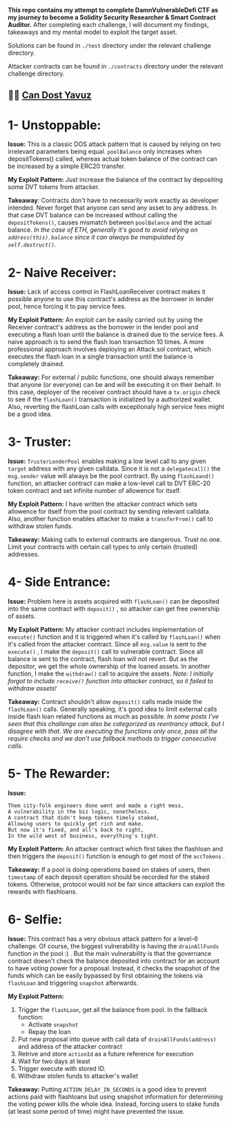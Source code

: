 **This repo contains my attempt to complete DamnVulnerableDefi CTF as my journey to become a Solidity Security Researcher & Smart Contract Auditor.**
After completing each challenge, I will document my findings, takeaways and my mental model to exploit the target asset.

Solutions can be found in `./test` directory under the relevant challenge directory.

Attacker contracts can be found in `./contracts` directory under the relevant challenge directory.

🥷🏻 [Can Dost Yavuz](https://twitter.com/0xDost)
---

# 1- Unstoppable:
**Issue:** This is a classic DOS attack pattern that is caused by relying on two irrelevant parameters being equal.
`poolBalance` only increases when depositTokens() called, whereas actual token balance of the contract can be increased by a simple ERC20 transfer.

**My Exploit Pattern:** Just increase the balance of the contract by depositing some DVT tokens from attacker.

**Takeaway**: Contracts don't have to necessarily work exactly as developer intended. Never forget that anyone can send any asset to any address.
In that case DVT balance can be increased without calling the `depositTokens()`, causes mismatch between `poolBalance` and the actual balance.
*In the case of ETH, generally it's good to avoid relying on `address(this).balance` since it can always be manipulated by `self.destruct()`.*


# 2- Naive Receiver:
**Issue:** Lack of access control in FlashLoanReceiver contract makes it possible anyone to use this contract's address as the borrower in lender pool, hence forcing it to pay service fees.

**My Exploit Pattern:** An exploit can be easily carried out by using the Receiver contract's address as the borrower in the lender pool and executing a flash loan until the balance is drained due to the service fees. A naive approach is to send the flash loan transaction 10 times. A more professional approach involves deploying an Attack.sol contract, which executes the flash loan in a single transaction until the balance is completely drained.

**Takeaway:** For external / public functions, one should always remember that anyone (or everyone) can be and will be executing it on their behalf. In this case, deployer of the receiver contract should have a `tx.origin` check to see if the `flashLoan()` transaction is initialized by a authorized wallet. Also, reverting the flashLoan calls with exceptionaly high service fees might be a good idea.


# 3- Truster:
**Issue:** `TrusterLenderPool` enables making a low level call to any given `target` address with any given calldata. Since it is not a `delegatecall()` the `msg.sender` value will always be the pool contract. By using `flashLoand()` function, an attacker contract can make a low-level call to DVT ERC-20 token contract and set infinite number of allowence for itself.

**My Exploit Pattern:** I have written the attacker contract which sets allowence for itself from the pool contract by sending relevant calldata. Also, another function enables attacker to make a `transferFrom()` call to withdraw stolen funds.

**Takeaway:** Making calls to external contracts are dangerous. Trust no one. Limit your contracts with certain call types to only certain (trusted) addresses.


# 4- Side Entrance:
**Issue:** Problem here is assets acquired with `flashLoan()` can be deposited into the same contract with `deposit()` , so attacker can get free ownership of assets.

**My Exploit Pattern:** My attacker contract includes implementation of `execute()` function and it is triggered when it's called by `flashLoan()` when it's called from the attacker contract. Since all `msg.value` is sent to the `execute()` , I make the `deposit()` call to vulnerable contract. Since all balance is sent to the contract, flash loan will not revert. But as the depositor, we get the whole ownership of the loaned assets. In another function, I make the `withdraw()` call to acquire the assets.
*Note: I initially forgot to include `receive()` function into attacker contract, so it failed to withdraw assets!*  

**Takeaway:** Contract shouldn't allow `deposit()` calls made inside the `flashLoan()` calls. Generally speaking, it's good idea to limit external calls inside flash loan related functions as much as possible. *In some posts I've seen that this challenge can also be categorized as reentrancy attack, but I disagree with that. We are executing the functions only once, pass all the require checks and we don't use fallback methods to trigger consecutive calls.*  


# 5- The Rewarder:
**Issue:** 
```
Them city-folk engineers done went and made a right mess,
A vulnerability in the biz logic, nonetheless.
A contract that didn't keep tokens timely staked,
Allowing users to quickly get rich and make.
But now it's fixed, and all's back to right,
In the wild west of business, everything's tight.
```

**My Exploit Pattern:**
An attacker contract which first takes the flashloan and then triggers the `deposit()` function is enough to get most of the `accTokens` .

**Takeaway:** If a pool is doing operations based on stakes of users, then `timestamp` of each deposit operation should be recorded for the staked tokens. Otherwise, protocol would not be fair since attackers can exploit the rewards with flashloans.


# 6- Selfie:
**Issue:** This contract has a very obvious attack pattern for a level-6 challenge. Of course, the biggest vulnerability is having the `drainAllFunds` function in the pool :) . But the main vulnerability is that the governance contract doesn't check the balance deposited into contract for an account to have voting power for a proposal. Instead, it checks the snapshot of the funds which can be easily bypassed by first obtaining the tokens via `flashLoan` and triggering `snapshot` afterwards.

**My Exploit Pattern:** 
1. Trigger the `flashLoan`, get all the balance from pool.
   In the fallback function:
    - Activate `snapshot`
    - Repay the loan
2. Put new proposal into queue with call data of `drainAllFunds(address)` and address of the attacker contract
3. Retrive and store `actionId` as a future reference for execution
4. Wait for two days at least
5. Trigger execute with stored ID.
6. Withdraw stolen funds to attacker's wallet

**Takeaway:** Putting `ACTION_DELAY_IN_SECONDS` is a good idea to prevent actions paid with flashloans but using snapshot information for determining the voting power kills the whole idea. Instead, forcing users to stake funds (at least some period of time) might have prevented the issue.